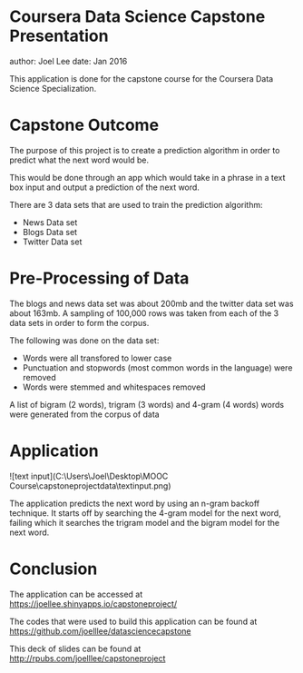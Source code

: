 Coursera Data Science Capstone Presentation
========================================================
author: Joel Lee
date: Jan 2016

This application is done for the capstone course for the Coursera Data Science Specialization.

Capstone Outcome
========================================================

The purpose of this project is to create a prediction algorithm in order 
to predict what the next word would be. 


This would be done through 
an app which would take in a phrase in a text box input and output
a prediction of the next word.  

There are 3 data sets that are used to train the prediction algorithm:
- News Data set
- Blogs Data set
- Twitter Data set



Pre-Processing of Data
========================================================
The blogs and news data set was about 200mb and the twitter data set was about 163mb.
A sampling of 100,000 rows was taken from each of the 3 data sets in order to form the corpus.

The following was done on the data set:
- Words were all transfored to lower case
- Punctuation and stopwords (most common words in the language) were removed
- Words were stemmed and whitespaces removed

A list of bigram (2 words), trigram (3 words) and 4-gram (4 words) words were generated from the
corpus of data


Application
========================================================

![text input](C:\\Users\\Joel\\Desktop\\MOOC Course\\capstoneprojectdata\\textinput.png)

The application predicts the next word by using an n-gram backoff technique. It starts off by 
searching the 4-gram model for the next word, failing which it searches the trigram model and the
bigram model for the next word. 

Conclusion
========================================================
The application can be accessed at https://joellee.shinyapps.io/capstoneproject/

The codes that were used to build this application can be found at https://github.com/joelllee/datasciencecapstone

This deck of slides can be found at http://rpubs.com/joelllee/capstoneproject

